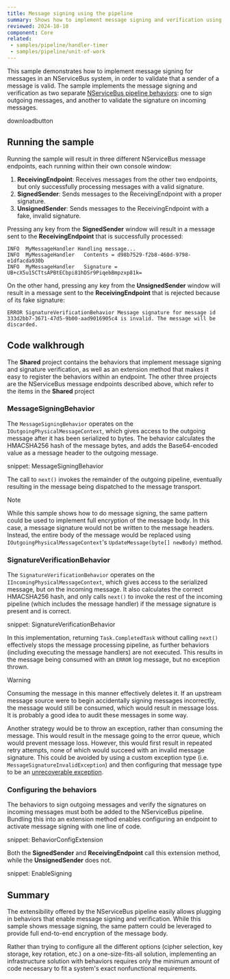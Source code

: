 ```yaml
---
title: Message signing using the pipeline
summary: Shows how to implement message signing and verification using NServiceBus pipeline behaviors.
reviewed: 2024-10-10
component: Core
related:
 - samples/pipeline/handler-timer
 - samples/pipeline/unit-of-work
---
```


This sample demonstrates how to implement message signing for messages in an NServiceBus system, in order to validate that a sender of a message is valid. The sample implements the message signing and verification as two separate [NServiceBus pipeline behaviors](/nservicebus/pipeline/manipulate-with-behaviors.md): one to sign outgoing messages, and another to validate the signature on incoming messages.

downloadbutton

## Running the sample

Running the sample will result in three different NServiceBus message endpoints, each running within their own console window:

1. **ReceivingEndpoint**: Receives messages from the other two endpoints, but only successfully processing messages with a valid signature.
1. **SignedSender**: Sends messages to the ReceivingEndpoint with a proper signature.
1. **UnsignedSender**: Sends messages to the ReceivingEndpoint with a fake, invalid signature.

Pressing any key from the **SignedSender** window will result in a message sent to the **ReceivingEndpoint** that is successfully processed:

```
INFO  MyMessageHandler Handling message...
INFO  MyMessageHandler   Contents = d98b7529-f2b8-460d-9798-e1dfacda930b
INFO  MyMessageHandler   Signature = UB+cX5u15CTtsAPBtECbpi81hDSr9PiqebBmpzxp81k=
```

On the other hand, pressing any key from the **UnsignedSender** window will result in a message sent to the **ReceivingEndpoint** that is rejected because of its fake signature:

```
ERROR SignatureVerificationBehavior Message signature for message id 333d2bb7-3671-47d5-9b00-aad9016905c4 is invalid. The message will be discarded.
```


## Code walkhrough

The **Shared** project contains the behaviors that implement message signing and signature verification, as well as an extension method that makes it easy to register the behaviors within an endpoint. The other three projects are the NServiceBus message endpoints described above, which refer to the items in the **Shared** project


### MessageSigningBehavior

The `MessageSigningBehavior` operates on the `IOutgoingPhysicalMessageContext`, which gives access to the outgoing message after it has been serialized to bytes. The behavior calculates the HMACSHA256 hash of the message bytes, and adds the Base64-encoded value as a message header to the outgoing message.

snippet: MessageSigningBehavior

The call to `next()` invokes the remainder of the outgoing pipeline, eventually resulting in the message being dispatched to the message transport.

> [!NOTE]
> While this sample shows how to do message signing, the same pattern could be used to implement full encryption of the message body. In this case, a message signature would not be written to the message headers. Instead, the entire body of the message would be replaced using `IOutgoingPhysicalMessageContext`'s `UpdateMessage(byte[] newBody)` method.


### SignatureVerificationBehavior

The `SignatureVerificationBehavior` operates on the `IIncomingPhysicalMessageContext`, which gives access to the serialized message, but on the incoming message. It also calculates the correct HMACSHA256 hash, and only calls `next()` to invoke the rest of the incoming pipeline (which includes the message handler) if the message signature is present and is correct.

snippet: SignatureVerificationBehavior

In this implementation, returning `Task.CompletedTask` without calling `next()` effectively stops the message processing pipeline, as further behaviors (including executing the message handlers) are not executed. This results in the message being consumed with an `ERROR` log message, but no exception thrown.

> [!WARNING]
> Consuming the message in this manner effectively deletes it. If an upstream message source were to begin accidentally signing messages incorrectly, the message would still be consumed, which would result in message loss. It is probably a good idea to audit these messages in some way.

Another strategy would be to throw an exception, rather than consuming the message. This would result in the message going to the error queue, which would prevent message loss. However, this would first result in repeated retry attempts, none of which would succeed with an invalid message signature. This could be avoided by using a custom exception type (i.e. `MessageSignatureInvalidException`) and then configuring that message type to be an [unrecoverable exception](/nservicebus/recoverability/#unrecoverable-exceptions).


### Configuring the behaviors

The behaviors to sign outgoing messages and verify the signatures on incoming messages must both be added to the NServiceBus pipeline. Bundling this into an extension method enables configuring an endpoint to activate message signing with one line of code.

snippet: BehaviorConfigExtension

Both the **SignedSender** and **ReceivingEndpoint** call this extension method, while the **UnsignedSender** does not.

snippet: EnableSigning

## Summary

The extensibility offered by the NServiceBus pipeline easily allows plugging in behaviors that enable message signing and verification. While this sample shows message signing, the same pattern could be leveraged to provide full end-to-end encryption of the message body.

Rather than trying to configure all the different options (cipher selection, key storage, key rotation, etc.) on a one-size-fits-all solution, implementing an infrastructure solution with behaviors requires only the minimum amount of code necessary to fit a system's exact nonfunctional requirements.
